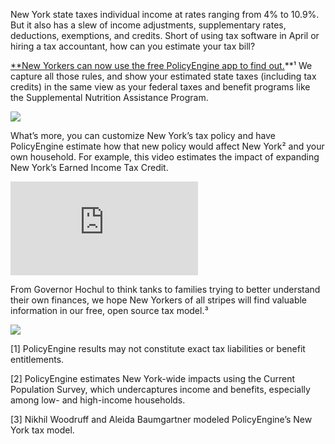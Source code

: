 New York state taxes individual income at rates ranging from 4% to 10.9%. But it also has a slew of income adjustments, supplementary rates, deductions, exemptions, and credits. Short of using tax software in April or hiring a tax accountant, how can you estimate your tax bill?

[**New Yorkers can now use the free PolicyEngine app to find out.](http://policyengine.org)**¹ We capture all those rules, and show your estimated state taxes (including tax credits) in the same view as your federal taxes and benefit programs like the Supplemental Nutrition Assistance Program.

![](https://cdn-images-1.medium.com/max/3200/0*sqsx67qxDSL6WpYE)

What’s more, you can customize New York’s tax policy and have PolicyEngine estimate how that new policy would affect New York² and your own household. For example, this video estimates the impact of expanding New York’s Earned Income Tax Credit.

<iframe src="https://medium.com/media/6450ad220100d35526bf1d2b2d693bf6" frameborder=0></iframe>

From Governor Hochul to think tanks to families trying to better understand their own finances, we hope New Yorkers of all stripes will find valuable information in our free, open source tax model.³

![](https://cdn-images-1.medium.com/max/5868/1*TUzMiSu3Z9ktiA5_9syB-Q.png)

[1] PolicyEngine results may not constitute exact tax liabilities or benefit entitlements.

[2] PolicyEngine estimates New York-wide impacts using the Current Population Survey, which undercaptures income and benefits, especially among low- and high-income households.

[3] Nikhil Woodruff and Aleida Baumgartner modeled PolicyEngine’s New York tax model.

